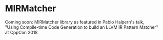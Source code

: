 # MIRMatcher

Coming soon: MIRMatcher library as featured in Pablo Halpern's talk, 
"Using Compile-time Code Generation to build an LLVM IR Pattern Matcher" at CppCon 2018
